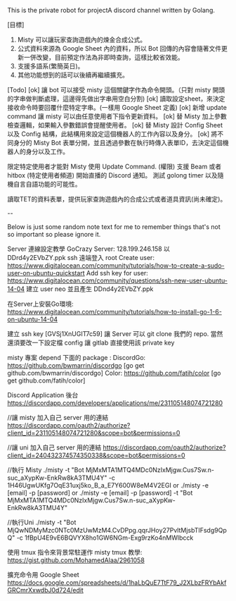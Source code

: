 This is the private robot for projectA discord channel written by Golang.

[目標]
1. Misty 可以讓玩家查詢遊戲內的煉金合成公式。
2. 公式資料來源為 Google Sheet 內的資料，所以 Bot 回傳的內容會隨著文件更新一併改變，目前預定作法為非即時查詢，這樣比較省效能。
3. 支援多語系(繁簡英日)。
4. 其他功能想到的話可以後續再繼續擴充。 

[Todo]
[ok] 讓 bot 可以接受 misty 這個關鍵字作為命令開頭。（只對 misty 開頭的字串做判斷處理，這邊得先做出字串用空白分割)
[ok] 讀取設定sheet，來決定接收命令時要回覆什麼特定字串。(一樣用 Google Sheet 定義)
[ok] 新增 update command 讓 misty 可以由任意使用者下指令更新資料。
[ok] 替 Misty 加上參數檢查邏輯，如果輸入參數錯誤會提醒使用者。
[ok] 替 Misty 設計 Config Sheet 以及 Config 結構，此結構用來設定這個機器人的工作內容以及身分。
[ok] 將不同身分的 Misty Bot 表單分開，並且透過參數在執行時傳入表單ID，去決定這個機器人的身分以及工作。

限定特定使用者才能對 Misty 使用 Update Command. (權限)
支援 Beam 或者 hitbox (特定使用者頻道) 開始直播的 Discord 通知。
測試 golong timer 以及隨機自言自語功能的可能性。

讀取TET的資料表單，提供玩家查詢遊戲內的合成公式或者道具資訊(尚未確定)。

--

Below is just some random note text for me to remember things that's not so important so please ignore it.

Server 連線設定教學
GoCrazy Server: 128.199.246.158 以 DDrd4y2EVbZY.ppk ssh 遠端登入 root
Create user: https://www.digitalocean.com/community/tutorials/how-to-create-a-sudo-user-on-ubuntu-quickstart
Add ssh key for user: https://www.digitalocean.com/community/questions/ssh-new-user-ubuntu-14-04
建立 user neo 並且產生 DDnd4y2EVbZY.ppk

在Server上安裝Go環境: https://www.digitalocean.com/community/tutorials/how-to-install-go-1-6-on-ubuntu-14-04

建立 ssh key [GVSj1XnUGIT7c59] 讓 Server 可以 git clone 我們的 repo. 當然還須要改一下設定檔 config 讓 gitlab 直接使用該 private key

misty 專案 depend 下面的 package :
DiscordGo: https://github.com/bwmarrin/discordgo
[go get github.com/bwmarrin/discordgo] 
Color: https://github.com/fatih/color
[go get github.com/fatih/color] 

Discord Application 後台
https://discordapp.com/developers/applications/me/231105148074721280

//讓 misty 加入自己 server 用的連結
https://discordapp.com/oauth2/authorize?client_id=231105148074721280&scope=bot&permissions=0

//讓 uni 加入自己 server 用的連結
https://discordapp.com/oauth2/authorize?client_id=240432374574350338&scope=bot&permissions=0

//執行 Misty
./misty -t "Bot MjMxMTA1MTQ4MDc0NzIxMjgw.Cus7Sw.n-suc_aXypKw-EnkRw8kA3TMU4Y" -c 1H46UgwUKfg7OqE31uxj5ko_B_a_E7Y600W8eM4V2EGI
or
./misty -e [email] -p [password]
or 
./misty -e [email] -p [password] -t "Bot MjMxMTA1MTQ4MDc0NzIxMjgw.Cus7Sw.n-suc_aXypKw-EnkRw8kA3TMU4Y"

//執行Uni
./misty -t "Bot MjQwNDMyMzc0NTc0MzUwMzM4.CvDPpg.qqrJHoy27PvltMjsbTIFsdg9QpQ" -c 1fBpU4E9vE6BQVYX8ho1GW6NGm-Exg9rzKo4nMWlbcck

使用 tmux 指令來背景常駐運作 misty
tmux 教學: https://gist.github.com/MohamedAlaa/2961058

擴充命令用 Google Sheet
https://docs.google.com/spreadsheets/d/1haLbQuE7TtF79_J2XLbzFRYbAkfGRCmrXxwdbJ0d724/edit
